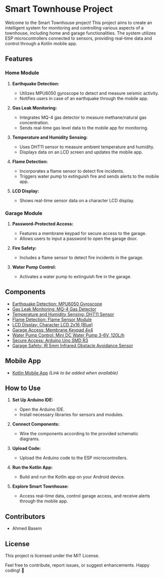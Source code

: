 # Smart Townhouse Project

Welcome to the Smart Townhouse project! This project aims to create an intelligent system for monitoring and controlling various aspects of a townhouse, including home and garage functionalities. The system utilizes ESP microcontrollers connected to sensors, providing real-time data and control through a Kotlin mobile app.

## Features

### Home Module

1. **Earthquake Detection:**
   - Utilizes MPU6050 gyroscope to detect and measure seismic activity.
   - Notifies users in case of an earthquake through the mobile app.

2. **Gas Leak Monitoring:**
   - Integrates MQ-4 gas detector to measure methane/natural gas concentration.
   - Sends real-time gas level data to the mobile app for monitoring.

3. **Temperature and Humidity Sensing:**
   - Uses DHT11 sensor to measure ambient temperature and humidity.
   - Displays data on an LCD screen and updates the mobile app.

4. **Flame Detection:**
   - Incorporates a flame sensor to detect fire incidents.
   - Triggers water pump to extinguish fire and sends alerts to the mobile app.

5. **LCD Display:**
   - Shows real-time sensor data on a character LCD display.

### Garage Module

1. **Password-Protected Access:**
   - Features a membrane keypad for secure access to the garage.
   - Allows users to input a password to open the garage door.

2. **Fire Safety:**
   - Includes a flame sensor to detect fire incidents in the garage.

3. **Water Pump Control:**
   - Activates a water pump to extinguish fire in the garage.

## Components

- [Earthquake Detection: MPU6050 Gyroscope](https://lampatronics.com/product/gy-521-mpu6050-imu-3-axis-gyro-3-axis-accelerometer/)
- [Gas Leak Monitoring: MQ-4 Gas Detector](https://lampatronics.com/product/mq-4-methane-natural-gas-sensor-module/)
- [Temperature and Humidity Sensing: DHT11 Sensor](https://lampatronics.com/product/dht11-humidity-temperature-sensor-module/)
- [Flame Detection: Flame Sensor Module](https://lampatronics.com/product/flame-sensor-module/)
- [LCD Display: Character LCD 2x16 (Blue)](https://lampatronics.com/product/character-lcd-2x16-blue-with-soldering-pin-header/)
- [Garage Access: Membrane Keypad 4x4](https://lampatronics.com/product/membrane-keypad-4x4/)
- [Water Pump Control: Mini DC Water Pump 3-6V, 120L/h](https://lampatronics.com/product/water-pump-mini-dc-3-6v-120l-h/)
- [Secure Access: Arduino Uno SMD R3](https://lampatronics.com/product/arduino-uno-smd-r3-without-cable/)
- [Garage Safety: IR 5mm Infrared Obstacle Avoidance Sensor](https://lampatronics.com/product/ir-5mm-infrared-obstacle-avoidance-sensor-4pin-module/)

## Mobile App

- [Kotlin Mobile App](#) *(Link to be added when available)*

## How to Use
1. **Set Up Arduino IDE:**
   - Open the Arduino IDE.
   - Install necessary libraries for sensors and modules.

2. **Connect Components:**
   - Wire the components according to the provided schematic diagrams.

3. **Upload Code:**
   - Upload the Arduino code to the ESP microcontrollers.

4. **Run the Kotlin App:**
   - Build and run the Kotlin app on your Android device.

5. **Explore Smart Townhouse:**
   - Access real-time data, control garage access, and receive alerts through the mobile app.

## Contributors
- Ahmed Basem

## License
This project is licensed under the MIT License.

Feel free to contribute, report issues, or suggest enhancements. Happy coding! 🚀
